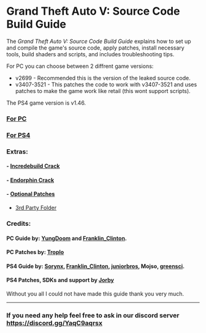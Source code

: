 # Grand Theft Auto V: Source Code Build Guide

The *Grand Theft Auto V: Source Code Build Guide* explains how to set up and compile the game's source code, apply patches, install necessary tools, build shaders and scripts, and includes troubleshooting tips.

For PC you can choose between 2 diffrent game versions:
- v2699 - Recommended this is the version of the leaked source code.
- v3407-3521 - This patches the code to work with v3407-3521 and uses patches to make the game work like retail (this wont support scripts).

The PS4 game version is v1.46.

### [For PC](PC.md)
### [For PS4](PS4.md)

### Extras:

#### - [Incredebuild Crack](Extras/Incredibuild%20Crack)
#### - [Endorphin Crack](Extras/Endorphin%20Crack)
#### - [Optional Patches](Extras/Optional%20Patches)
   - [3rd Party Folder](Extras/Optional%20Patches/3rd%20Party%20Folder)

### Credits:

#### PC Guide by: [YungDoom](https://github.com/yungDoom) and [Franklin_Clinton](https://github.com/FranklinClintonDev).
#### PC Patches by: [Troplo](https://github.com/Troplo)
#### PS4 Guide by: [Sorynx](https://github.com/Dbz9), [Franklin_Clinton](https://github.com/FranklinClintonDev), [juniorbros](https://github.com/satincult8), Mojso, [greensci](https://github.com/greensci). 
#### PS4 Patches, SDKs and support by [Jorby](https://github.com/coldreactor64)
Without you all I could not have made this guide thank you very much.

---------------------------------------------------------------------
### If you need any help feel free to ask in our discord server https://discord.gg/YaqC9aqrsx







